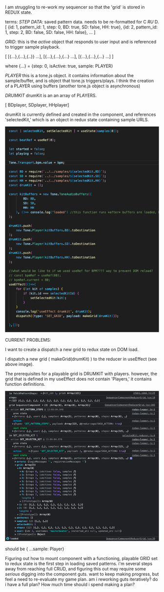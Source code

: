 
I am struggling to re-work my sequencer so that the 'grid' is stored in REDUX state.

terms:
*STEP DATA*: saved pattern data. needs to be re-formatted for C *RU* D. 
[
    {id: 1, pattern_id: 1, step: 0, BD: true, SD: false, HH: true},
    {id: 2, pattern_id: 1, step: 2, BD: false, SD: false, HH: false},
    ...
]

*GRID*: this is the *active* object that responds to user input and is referenced to trigger sample playback.

[
    [{...},{...},{..}} ...],
    [{...},{...},{...} ...],
    [{...},{...},{...} ...]
]

where {...} = {step: 0, isActive: true, sample: PLAYER}

*PLAYER* this is a tone.js object. it contains information about the sample/buffer, and is object that tone.js triggers/plays. I think the creation of a PLAYER using buffers (another tone.js object is asynchronous)

*DRUMKIT* drumKit is an an array of PLAYERS.

[ BDplayer, SDplayer, HHplayer] 

drumKit is currently defined and created in the component, and references 'selectedKit,' which is an object in redux state containing sample URLS.

![object definition and useEffect](./help2.png)


CURRENT PROBLEMS:

I want to create a dispatch a new grid to redux state on DOM load.

I dispatch a new grid ( makeGrid(drumKit) ) to the reducer in useEffect (see above image).

The prerequisites for a playable grid is DRUMKIT with players. however, the grid that is defined in my useEffect does not contain 'Players,' it contains function definitions.

![console shows grid object details, { ...sample: f}](./help.png)

should be { ...sample: Player}

Figuring out how to mount component with a functioning, playable GRID set to redux state is the first step in loading saved patterns.
i'm several steps away from reaching full CRUD, and figuring this out may require some *serious* digging into the component guts. want to keep making progress, but feel a need to re-evaluate my game plan. am i reworking guts iteratively? do i have a full plan? How much time should i spend making a plan?